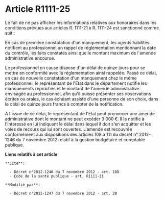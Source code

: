 # Article R1111-25

Le fait de ne pas afficher les informations relatives aux honoraires dans les conditions prévues aux articles R. 1111-21 à R.
1111-24 est sanctionné comme suit : 

En cas de première constatation d'un manquement, les agents habilités notifient au professionnel un rappel de réglementation
mentionnant la date du contrôle, les faits constatés ainsi que le montant maximum de l'amende administrative encourue. 

Le professionnel en cause dispose d'un délai de quinze jours pour se mettre en conformité avec la réglementation ainsi
rappelée. Passé ce délai, en cas de nouvelle constatation d'un manquement chez le même professionnel, le représentant de
l'Etat dans le département notifie les manquements reprochés et le montant de l'amende administrative envisagée au
professionnel, afin qu'il puisse présenter ses observations écrites ou orales, le cas échéant assisté d'une personne de son
choix, dans le délai de quinze jours francs à compter de la notification. 

A l'issue de ce délai, le représentant de l'Etat peut prononcer une amende administrative dont le montant ne peut excéder 3
000 €. Il la notifie à l'intéressé en lui indiquant le délai dans lequel il doit s'en acquitter et les voies de recours qui
lui sont ouvertes. L'amende est recouvrée conformément aux dispositions des articles 108 à 111 du décret n° 2012-1246 du 7
novembre 2012 relatif à la gestion budgétaire et comptable publique.

**Liens relatifs à cet article**

	**Cite**:

	  - Décret n°2012-1246 du 7 novembre 2012 - art. 108
	  - Code de la santé publique - art. R1111-21

	**Modifié par**:

	  - Décret n°2012-1247 du 7 novembre 2012 - art. 20
